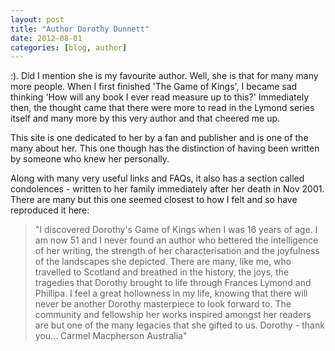```yaml
---
layout: post
title: "Author Dorothy Dunnett"
date: 2012-08-01
categories: [blog, author]
---
```

:). Did I mention she is my favourite author. Well, she is that for many many more people. When I first finished 'The Game of Kings', I became sad thinking 'How will any book I ever read measure up to this?' Immediately then, the thought came that there were more to read in the Lymond series itself and many more by this very author and that cheered me up. 

This site is one dedicated to her by a fan and publisher and is one of the many about her. This one though has the distinction of having been written by someone who knew her personally. 

Along with many very useful links and FAQs, it also has a section called condolences - written to her family immediately after her death in Nov 2001. There are many but this one seemed closest to how I felt and so have reproduced it here:

> "I discovered Dorothy's Game of Kings when I was 16 years of age. I am now 51 and I never found an author who bettered the intelligence of her writing, the strength of her characterisation and the joyfulness of the landscapes she depicted. There are many, like me, who travelled to Scotland and breathed in the history, the joys, the tragedies that Dorothy brought to life through Frances Lymond and Phillipa. I feel a great hollowness in my life, knowing that there will never be another Dorothy masterpiece to look forward to. The community and fellowship her works inspired amongst her readers are but one of the many legacies that she gifted to us. Dorothy - thank you... Carmel Macpherson Australia"
> 